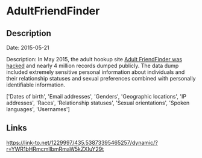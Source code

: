 # AdultFriendFinder

## Description

Date: 2015-05-21

Description:
In May 2015, the adult hookup site <a href="http://www.bbc.com/news/business-32839196" target="_blank" rel="noopener">Adult FriendFinder was hacked</a> and nearly 4 million records dumped publicly. The data dump included extremely sensitive personal information about individuals and their relationship statuses and sexual preferences combined with personally identifiable information.


['Dates of birth', 'Email addresses', 'Genders', 'Geographic locations', 'IP addresses', 'Races', 'Relationship statuses', 'Sexual orientations', 'Spoken languages', 'Usernames']

## Links

https://link-to.net/1229997/435.53873395465257/dynamic/?r=YWR1bHRmcmllbmRmaW5kZXIuY29t